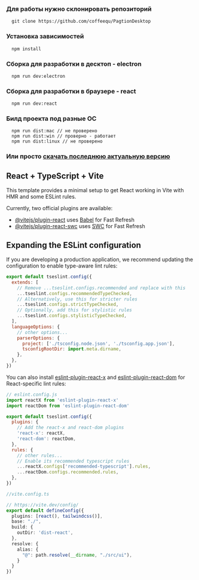 
### Для работы нужно склонировать репозиторий
```
  git clone https://github.com/coffeequ/PagtionDesktop
```
### Установка зависимостей
```
  npm install
```

### Сборка для разработки в десктоп - electron
```
  npm run dev:electron
```

### Сборка для разработки в браузере - react
```
  npm run dev:react
```

### Билд проекта под разные ОС
```
  npm run dist:mac // не проверено
  npm run dist:win // проверно - работает
  npm run dist:linux // не проверено
```

### Или просто [скачать последнюю актуальную версию](https://github.com/coffeequ/PagtionDesktop/releases/tag/v0.0.4)


## React + TypeScript + Vite

This template provides a minimal setup to get React working in Vite with HMR and some ESLint rules.

Currently, two official plugins are available:

- [@vitejs/plugin-react](https://github.com/vitejs/vite-plugin-react/blob/main/packages/plugin-react/README.md) uses [Babel](https://babeljs.io/) for Fast Refresh
- [@vitejs/plugin-react-swc](https://github.com/vitejs/vite-plugin-react-swc) uses [SWC](https://swc.rs/) for Fast Refresh

## Expanding the ESLint configuration

If you are developing a production application, we recommend updating the configuration to enable type-aware lint rules:

```js
export default tseslint.config({
  extends: [
    // Remove ...tseslint.configs.recommended and replace with this
    ...tseslint.configs.recommendedTypeChecked,
    // Alternatively, use this for stricter rules
    ...tseslint.configs.strictTypeChecked,
    // Optionally, add this for stylistic rules
    ...tseslint.configs.stylisticTypeChecked,
  ],
  languageOptions: {
    // other options...
    parserOptions: {
      project: ['./tsconfig.node.json', './tsconfig.app.json'],
      tsconfigRootDir: import.meta.dirname,
    },
  },
})
```

You can also install [eslint-plugin-react-x](https://github.com/Rel1cx/eslint-react/tree/main/packages/plugins/eslint-plugin-react-x) and [eslint-plugin-react-dom](https://github.com/Rel1cx/eslint-react/tree/main/packages/plugins/eslint-plugin-react-dom) for React-specific lint rules:

```js
// eslint.config.js
import reactX from 'eslint-plugin-react-x'
import reactDom from 'eslint-plugin-react-dom'

export default tseslint.config({
  plugins: {
    // Add the react-x and react-dom plugins
    'react-x': reactX,
    'react-dom': reactDom,
  },
  rules: {
    // other rules...
    // Enable its recommended typescript rules
    ...reactX.configs['recommended-typescript'].rules,
    ...reactDom.configs.recommended.rules,
  },
})
```

```ts
//vite.config.ts

// https://vite.dev/config/
export default defineConfig({
  plugins: [react(), tailwindcss()],
  base: "./",
  build: {
    outDir: 'dist-react',
  },
  resolve: {
    alias: {
      "@": path.resolve(__dirname, "./src/ui"),
    }
  }
})
```
